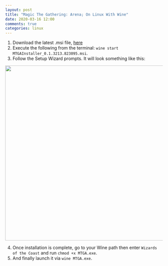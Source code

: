 ```yaml
---
layout: post
title: "Magic The Gathering: Arena; On Linux With Wine"
date: 2020-03-16 12:00
comments: true
categories: linux
---
```


1. Download the latest .msi file, <a target="_blank" href="https://mtgarena-support.wizards.com/hc/en-us/articles/4402583467156-Installing-through-the-Windows-Installer-Package-MSI-">here</a>
2. Execute the following from the terminal: `wine start MTGAInstaller_0.1.3213.823095.msi`.
3. Follow the Setup Wizard prompts. It will look something like this:

<img src="https://mtgarena-support.wizards.com/hc/article_attachments/4402586200596/image1.png" width="560" />

4. Once installation is complete, go to your Wine path then enter `Wizards of the Coast` and run `chmod +x MTGA.exe`.
5. And finally launch it via `wine MTGA.exe`.
